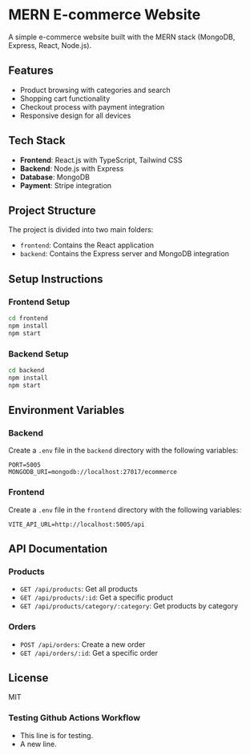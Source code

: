 # MERN E-commerce Website

A simple e-commerce website built with the MERN stack (MongoDB, Express, React, Node.js).

## Features

- Product browsing with categories and search
- Shopping cart functionality
- Checkout process with payment integration
- Responsive design for all devices

## Tech Stack

- **Frontend**: React.js with TypeScript, Tailwind CSS
- **Backend**: Node.js with Express
- **Database**: MongoDB
- **Payment**: Stripe integration

## Project Structure

The project is divided into two main folders:

- `frontend`: Contains the React application
- `backend`: Contains the Express server and MongoDB integration

## Setup Instructions

### Frontend Setup

```bash
cd frontend
npm install
npm start
```

### Backend Setup

```bash
cd backend
npm install
npm start
```

## Environment Variables

### Backend

Create a `.env` file in the `backend` directory with the following variables:

```
PORT=5005
MONGODB_URI=mongodb://localhost:27017/ecommerce
```

### Frontend

Create a `.env` file in the `frontend` directory with the following variables:

```
VITE_API_URL=http://localhost:5005/api
```

## API Documentation

### Products

- `GET /api/products`: Get all products
- `GET /api/products/:id`: Get a specific product
- `GET /api/products/category/:category`: Get products by category

### Orders

- `POST /api/orders`: Create a new order
- `GET /api/orders/:id`: Get a specific order

## License

MIT
### Testing Github Actions Workflow
- This line is for testing.
- A new line.